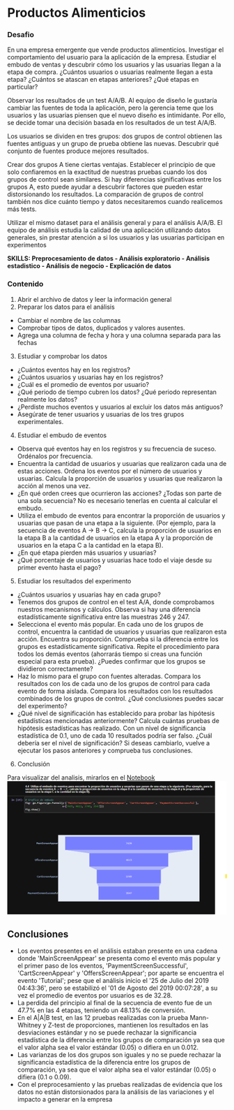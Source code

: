 # Productos Alimenticios

### Desafio
En una empresa emergente que vende productos alimenticios. Investigar el comportamiento del usuario para la aplicación de la empresa.
Estudiar el embudo de ventas y descubrir cómo los usuarios y las usuarias llegan a la etapa de compra. 
¿Cuántos usuarios o usuarias realmente llegan a esta etapa? ¿Cuántos se atascan en etapas anteriores? ¿Qué etapas en particular?


Observar los resultados de un test A/A/B. Al equipo de diseño le gustaría cambiar las fuentes de toda la aplicación, pero la gerencia teme que los usuarios y las usuarias piensen que el nuevo diseño es intimidante. Por ello, se decide tomar una decisión basada en los resultados de un test A/A/B.

Los usuarios se dividen en tres grupos: dos grupos de control obtienen las fuentes antiguas y un grupo de prueba obtiene las nuevas. Descubrir qué conjunto de fuentes produce mejores resultados.

Crear dos grupos A tiene ciertas ventajas. Establecer el principio de que solo confiaremos en la exactitud de nuestras pruebas cuando los dos grupos de control sean similares. Si hay diferencias significativas entre los grupos A, esto puede ayudar a descubrir factores que pueden estar distorsionando los resultados. La comparación de grupos de control también nos dice cuánto tiempo y datos necesitaremos cuando realicemos más tests.

Utilizar el mismo dataset para el análisis general y para el análisis A/A/B. El equipo de análisis estudia la calidad de una aplicación utilizando datos generales, sin prestar atención a si los usuarios y las usuarias participan en experimentos

**SKILLS: Preprocesamiento de datos - Análisis exploratorio - Análisis estadistico - Análisis de negocio - Explicación de datos**

### Contenido
1.  Abrir el archivo de datos y leer la información general
2.  Preparar los datos para el análisis
  -  Cambiar el nombre de las columnas
  -  Comprobar tipos de datos, duplicados y valores ausentes.
  -  Agrega una columna de fecha y hora y una columna separada para las fechas
3.  Estudiar y comprobar los datos
  -  ¿Cuántos eventos hay en los registros?
  -  ¿Cuántos usuarios y usuarias hay en los registros?
  -  ¿Cuál es el promedio de eventos por usuario?
  -  ¿Qué periodo de tiempo cubren los datos? ¿Qué periodo representan realmente los datos?
  -  ¿Perdiste muchos eventos y usuarios al excluir los datos más antiguos?
  -  Asegúrate de tener usuarios y usuarias de los tres grupos experimentales.
4.  Estudiar el embudo de eventos
  -  Observa qué eventos hay en los registros y su frecuencia de suceso. Ordénalos por frecuencia.
  -  Encuentra la cantidad de usuarios y usuarias que realizaron cada una de estas acciones. Ordena los eventos por el número de usuarios y usuarias. Calcula la proporción de usuarios y usuarias que realizaron la acción al menos una vez.
  -  ¿En qué orden crees que ocurrieron las acciones? ¿Todas son parte de una sola secuencia? No es necesario tenerlas en cuenta al calcular el embudo.
  -  Utiliza el embudo de eventos para encontrar la proporción de usuarios y usuarias que pasan de una etapa a la siguiente. (Por ejemplo, para la secuencia de eventos A → B → C, calcula la proporción de usuarios en la etapa B a la cantidad de usuarios en la etapa A y la proporción de usuarios en la etapa C a la cantidad en la etapa B).
  -  ¿En qué etapa pierden más usuarios y usuarias?
  -  ¿Qué porcentaje de usuarios y usuarias hace todo el viaje desde su primer evento hasta el pago?
5.  Estudiar los resultados del experimento
  -  ¿Cuántos usuarios y usuarias hay en cada grupo?
  -  Tenemos dos grupos de control en el test A/A, donde comprobamos nuestros mecanismos y cálculos. Observa si hay una diferencia estadísticamente significativa entre las muestras 246 y 247.
  -  Selecciona el evento más popular. En cada uno de los grupos de control, encuentra la cantidad de usuarios y usuarias que realizaron esta acción. Encuentra su proporción. Comprueba si la diferencia entre los grupos es estadísticamente significativa. Repite el procedimiento para todos los demás eventos (ahorrarás tiempo si creas una función especial para esta prueba). ¿Puedes confirmar que los grupos se dividieron correctamente?
  -  Haz lo mismo para el grupo con fuentes alteradas. Compara los resultados con los de cada uno de los grupos de control para cada evento de forma aislada. Compara los resultados con los resultados combinados de los grupos de control. ¿Qué conclusiones puedes sacar del experimento?
  -  ¿Qué nivel de significación has establecido para probar las hipótesis estadísticas mencionadas anteriormente? Calcula cuántas pruebas de hipótesis estadísticas has realizado. Con un nivel de significancia estadística de 0.1, uno de cada 10 resultados podría ser falso. ¿Cuál debería ser el nivel de significación? Si deseas cambiarlo, vuelve a ejecutar los pasos anteriores y comprueba tus conclusiones.
6.  Conclusión

Para visualizar del analisis, mirarlos en el [Notebook](https://github.com/alll1997/portafolio/blob/main/Productos%20Alimenticios/codigo%20de%20analisis.ipynb)
<img src="https://github.com/alll1997/portafolio/blob/main/Productos%20Alimenticios/image.png" width=1000/>

## Conclusiones
- Los eventos presentes en el análisis estaban presente en una cadena donde 'MainScreenAppear' se presenta como el evento más popular y el primer paso de los eventos, 'PaymentScreenSuccessful', 'CartScreenAppear' y 'OffersScreenAppear'; por aparte se encuentra el evento 'Tutorial'; pese que el análisis inicio el '25 de Julio del 2019 04:43:36', pero se estabilizó el  '01 de Agosto del 2019 00:07:28', a su vez el promedio de eventos por usuarios es de 32.28.
- La perdida del principio al final de la secuencia de evento fue de un 47.7% en las 4 etapas, teniendo un 48.13% de conversión.
- En el A|A|B test, en las 12 pruebas realizadas con la prueba Mann-Whitney y Z-test de proporciones, mantienen los resultados en las desviaciones estándar y no se puede rechazar la significancia estadística de la diferencia entre los grupos de comparación  ya sea que el valor alpha sea el valor estándar (0.05) o difiera en un 0.012.
- Las varianzas de los dos grupos son iguales y no se puede rechazar la significancia estadística de la diferencia entre los grupos de comparación, ya sea que el valor alpha sea el valor estándar (0.05) o difiera (0.1 o 0.09).
- Con el preprocesamiento y las pruebas realizadas de evidencia que los datos no están distorsionados para la análisis de las variaciones y el impacto a generar en la empresa
